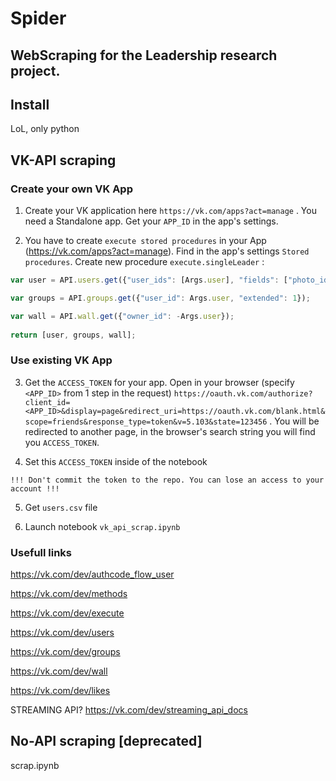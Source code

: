 # Spider

## WebScraping for the Leadership research project.

## Install

LoL, only python

## VK-API scraping

### Create your own VK App

1. Create your VK application here `https://vk.com/apps?act=manage` . 
You need a Standalone app. Get your `APP_ID` in the app's settings.

2. You have to create `execute stored procedures` in your App (https://vk.com/apps?act=manage).
Find in the app's settings `Stored procedures`. Create new procedure `execute.singleLeader` :

```Javascript
var user = API.users.get({"user_ids": [Args.user], "fields": ["photo_id", "verified", "sex", "bdate", "city", "country", "home_town", "has_photo", "photo_50", "photo_100", "photo_200_orig", "photo_200", "photo_400_orig", "photo_max", "photo_max_orig", "online", "domain", "has_mobile", "contacts", "site", "education", "universities", "schools", "status", "last_seen", "followers_count", "common_count", "occupation", "nickname", "relatives", "relation", "personal", "connections", "exports", "activities", "interests", "music", "movies", "tv", "books", "games", "about", "quotes", "can_post", "can_see_all_posts", "can_see_audio", "can_write_private_message", "can_send_friend_request", "is_favorite", "is_hidden_from_feed", "timezone", "screen_name", "maiden_name", "crop_photo", "is_friend", "friend_status", "career", "military", "blacklisted", "blacklisted_by_me", "can_be_invited_group"]});

var groups = API.groups.get({"user_id": Args.user, "extended": 1});

var wall = API.wall.get({"owner_id": -Args.user});
  
return [user, groups, wall];
```

### Use existing VK App

3. Get the `ACCESS_TOKEN` for your app. 
Open in your browser (specify `<APP_ID>` from 1 step in the request)
 `https://oauth.vk.com/authorize?client_id=<APP_ID>&display=page&redirect_uri=https://oauth.vk.com/blank.html&scope=friends&response_type=token&v=5.103&state=123456`
 . You will be redirected to another page, in the browser's search string you will find you `ACCESS_TOKEN`. 


4. Set this `ACCESS_TOKEN` inside of the notebook 

`!!! Don't commit the token to the repo. You can lose an access to your account !!!`

5. Get `users.csv` file

6. Launch notebook `vk_api_scrap.ipynb`



### Usefull links

https://vk.com/dev/authcode_flow_user

https://vk.com/dev/methods

https://vk.com/dev/execute

https://vk.com/dev/users

https://vk.com/dev/groups

https://vk.com/dev/wall

https://vk.com/dev/likes 

STREAMING API? https://vk.com/dev/streaming_api_docs

## No-API scraping [deprecated]

scrap.ipynb 
